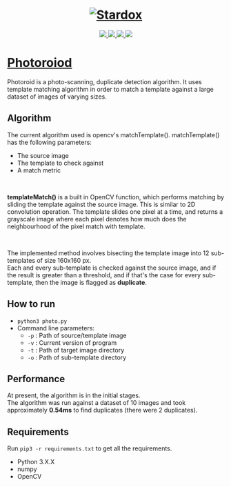 
<h1 align="center">
  <br>
  <a href="https://github.com/0xprateek"><img src="https://i.imgur.com/UiskoMY.jpg" alt="Stardox"></a>
</h1>

<p align="center">  
  <a href="https://docs.python.org/3/download.html">
    <img src="https://img.shields.io/static/v1?label=Python&message=3.x&color=green&style=flat-square">
  </a>
  <a href="https://github.com/0xprateek/Photoroid">
    <img src="https://img.shields.io/static/v1?label=Version&message=v1.0.0(beta)&color=blue&style=flat-square">
  </a>
  <a href="https://github.com/0xPrateek/Photoroid/blob/master/LICENSE">
    <img src="https://img.shields.io/static/v1?label=License&message=GPLv3&color=orange&style=flat-square">
  </a> 
  <a href="https://github.com/0xprateek/Photoroid">
    <img src="https://img.shields.io/static/v1?label=OS&message=Linux&color=yellow&style=flat-square">
  </a>
</p>

# [Photoroiod](https://github.com/0xprateek/Photoroid)
Photoroid is a photo-scanning, duplicate detection algorithm. It uses template matching algorithm in order to match a template against a large dataset of images of varying sizes.

## Algorithm

The current algorithm used is opencv's matchTemplate(). matchTemplate() has the following parameters: 
* The source image
* The template to check against
* A match metric 
<br>
<p>
<strong>templateMatch()</strong> is a built in OpenCV function, which performs matching by sliding the template against the source image. This is similar to 2D convolution operation. The template slides one pixel at a time, and returns a grayscale image where each pixel denotes how much does the neighbourhood of the pixel match with template.  
</p>
<br>
<p>
The implemented method involves bisecting the template image into 12 sub-templates of size 160x160 px.<br>
Each and every sub-template is checked against the source image, and if the result is greater than a threshold, and if that's the case for every sub-template, then the image is flagged as <strong>duplicate</strong>.
</p>

## How to run
* ```python3 photo.py```
* Command line parameters: 
    * ```-p``` : Path of source/template image
    * ```-v``` : Current version of program
    * ```-t``` : Path of target image directory
    * ```-o``` : Path of sub-template directory

## Performance
<p>
At present, the algorithm is in the initial stages.<br>
The algorithm was run against a dataset of 10 images and took approximately <b>0.54ms</b> to find duplicates (there were 2 duplicates).
</p>

## Requirements
Run  ```pip3 -r requirements.txt``` to get all the requirements.
* Python 3.X.X
* numpy
* OpenCV
